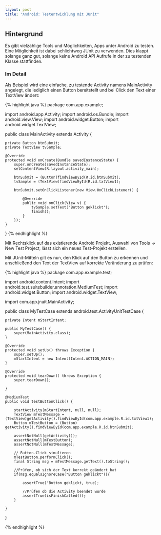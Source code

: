 ```yaml
---
layout: post
title: "Android: Testentwicklung mit JUnit"
---
```




## Hintergrund

Es gibt vielzählige Tools und Möglichkeiten, Apps unter Android zu testen. Eine Möglichkeit ist dabei schlichtweg JUnit zu verwenden. Dies klappt solange ganz gut, solange keine Android API Aufrufe in der zu testenden Klasse stattfinden.

### Im Detail

Als Beispiel wird eine einfache, zu testende Activity namens MainActivity angelegt, die lediglich einen Button bereitstellt und bei Click den Text einer TextView ändert:

{% highlight java %} 
package com.app.example;
 
import android.app.Activity;
import android.os.Bundle;
import android.view.View;
import android.widget.Button;
import android.widget.TextView;
 
public class MainActivity extends Activity {
 
    private Button btnSubmit;
    private TextView tvSample;
     
    @Override
    protected void onCreate(Bundle savedInstanceState) {
        super.onCreate(savedInstanceState);
        setContentView(R.layout.activity_main);
         
        btnSubmit = (Button)findViewById(R.id.btnSubmit);
        tvSample = (TextView)findViewById(R.id.txtView1);
         
        btnSubmit.setOnClickListener(new View.OnClickListener() {
             
            @Override
            public void onClick(View v) {
                tvSample.setText("Button geklickt");
                finish();
            }
        });
    }
}
{% endhighlight %}

Mit Rechtsklick auf das existierende Android Projekt, Auswahl von Tools -> New Test Project, lässt sich ein neues Test-Projekt erstellen.

Mit JUnit-Mitteln gilt es nun, den Klick auf den Button zu erkennen und anschließend den Text der TextView auf korrekte Veränderung zu prüfen:

{% highlight java %} 
package com.app.example.test;
 
import android.content.Intent;
import android.test.suitebuilder.annotation.MediumTest;
import android.widget.Button;
import android.widget.TextView;
 
import com.app.jnuit.MainActivity;
 
public class MyTestCase extends android.test.ActivityUnitTestCase<MainActivity> {
 
    private Intent mStartIntent;
 
    public MyTestCase() {
        super(MainActivity.class);
    }
 
    @Override
    protected void setUp() throws Exception {
        super.setUp();
        mStartIntent = new Intent(Intent.ACTION_MAIN);
    }
 
    @Override
    protected void tearDown() throws Exception {
        super.tearDown();
 
    }
 
    @MediumTest
    public void testButtonClick() {
 
        startActivity(mStartIntent, null, null);
        TextView mTestMessage = (TextView)getActivity().findViewById(com.app.example.R.id.txtView1);
        Button mTestButton = (Button) getActivity().findViewById(com.app.example.R.id.btnSubmit);
         
        assertNotNull(getActivity());
        assertNotNull(mTestButton);
        assertNotNull(mTestMessage);
 
        // Button-Click simulieren
        mTestButton.performClick();
        final String msg = mTestMessage.getText().toString();
         
        //Prüfen, ob sich der Text korrekt geändert hat
        if(msg.equalsIgnoreCase("Button geklickt")){
 
            assertTrue("Button geklickt, true);
             
            //Prüfen ob die Activity beendet wurde
            assertTrue(isFinishCalled());
        }
                 
    }
 
}

{% endhighlight %}